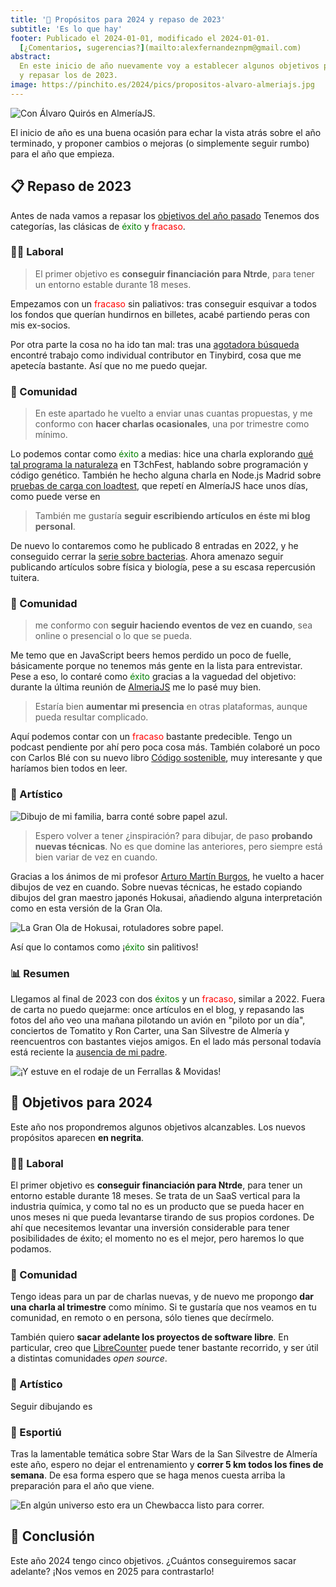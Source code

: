 ```yaml
---
title: '🎯 Propósitos para 2024 y repaso de 2023'
subtitle: 'Es lo que hay'
footer: Publicado el 2024-01-01, modificado el 2024-01-01.
  [¿Comentarios, sugerencias?](mailto:alexfernandeznpm@gmail.com)
abstract:
  En este inicio de año nuevamente voy a establecer algunos objetivos para 2024
  y repasar los de 2023.
image: https://pinchito.es/2024/pics/propositos-alvaro-almeriajs.jpg
---
```


![Con Álvaro Quirós en AlmeríaJS.](pics/propositos-alvaro-almeriajs.jpg "El autor aparece junto con Álvaro Quirós en atuendo de conferencia, con micrófono incorporado, delante de una pantalla.")

El inicio de año es una buena ocasión para echar la vista atrás sobre el año terminado,
y proponer cambios o mejoras (o simplemente seguir rumbo) para el año que empieza.

## 📋 Repaso de 2023

Antes de nada vamos a repasar los
[objetivos del año pasado](/2023/propositos-2023#objetivos-para-2023)
Tenemos dos categorías, las clásicas de
<span style="color:green">éxito</span>
y
<span style="color:red">fracaso</span>.

### 🧑‍🏭 Laboral

> El primer objetivo es **conseguir financiación para Ntrde**,
> para tener un entorno estable durante 18 meses.

Empezamos con un
<span style="color:red">fracaso</span>
sin paliativos:
tras conseguir esquivar a todos los fondos que querían hundirnos en billetes,
acabé partiendo peras con mis ex-socios.

Por otra parte la cosa no ha ido tan mal:
tras una [agotadora búsqueda](https://pinchito.es/2023/job-search)
encontré trabajo como individual contributor en Tinybird,
cosa que me apetecía bastante.
Así que no me puedo quejar.

### 👐 Comunidad

> En este apartado he vuelto a enviar unas cuantas propuestas,
> y me conformo con **hacer charlas ocasionales**,
> una por trimestre como mínimo.

Lo podemos contar como
<span style="color:green">éxito</span> a medias:
hice una charla explorando
[qué tal programa la naturaleza](https://t3chfest.es/2023/en/programa/que-tal-programa-la-naturaleza/)
en T3chFest,
hablando sobre programación y código genético.
También he hecho alguna charla en Node.js Madrid
sobre [pruebas de carga con loadtest](https://www.meetup.com/es-ES/node-js-madrid/events/296058888/),
que repetí en AlmeríaJS hace unos días,
como puede verse en 

> También me gustaría **seguir escribiendo artículos en éste mi blog personal**.

De nuevo lo contaremos como
he publicado 8 entradas en 2022,
y he conseguido cerrar la [serie sobre bacterias](/2021/bacterias-maquinas).
Ahora amenazo seguir publicando artículos sobre física y biología,
pese a su escasa repercusión tuitera.

### 👐 Comunidad

> me conformo con
> **seguir haciendo eventos de vez en cuando**,
> sea online o presencial o lo que se pueda.

Me temo que en JavaScript beers hemos perdido un poco de fuelle,
básicamente porque no tenemos más gente en la lista para entrevistar.
Pese a eso, lo contaré como
<span style="color:green">éxito</span>
gracias a la vaguedad del objetivo:
durante la última reunión de [AlmeriaJS](https://www.meetup.com/es-ES/almeriajs/events/290438785/)
me lo pasé muy bien.

> Estaría bien **aumentar mi presencia** en otras plataformas,
> aunque pueda resultar complicado.

Aquí podemos contar con un
<span style="color:red">fracaso</span>
bastante predecible.
Tengo un podcast pendiente por ahí pero poca cosa más.
También colaboré un poco con Carlos Blé con su nuevo libro
[Código sostenible](https://savvily.es/libros/codigo-sostenible/),
muy interesante y que haríamos bien todos en leer.

### 🎨 Artístico

![Dibujo de mi familia, barra conté sobre papel azul.](pics/propositos-dibujo-familia.jpg "Dibujo de una chica mirando su móvil en un sofá, con la madre al lado.")

> Espero volver a tener ¿inspiración? para dibujar,
> de paso **probando nuevas técnicas**.
> No es que domine las anteriores,
> pero siempre está bien variar de vez en cuando.

Gracias a los ánimos de mi profesor
[Arturo Martín Burgos](http://www.arturomartinburgos.com/),
he vuelto a hacer dibujos de vez en cuando.
Sobre nuevas técnicas, he estado copiando dibujos del gran maestro japonés Hokusai,
añadiendo alguna interpretación como en esta versión de la Gran Ola.

![La Gran Ola de Hokusai, rotuladores sobre papel.](pics/propositos-ola-hokusai.jpg "Versión de 'La gran ola en la costa de Kanagawa', de Hokusai: una ola amenaza a tres barcas de pescadores, con el monte Fuji al fondo.")


Así que lo contamos como
¡<span style="color:green">éxito</span> sin palitivos!


### 📊 Resumen

Llegamos al final de 2023 con dos <span style="color:green">éxitos</span>
y un <span style="color:red">fracaso</span>, similar a 2022.
Fuera de carta no puedo quejarme:
once artículos en el blog,
y repasando las fotos del año veo
una mañana pilotando un avión en "piloto por un día",
conciertos de Tomatito y Ron Carter,
una San Silvestre de Almería
y reencuentros con bastantes viejos amigos.
En el lado más personal todavía está reciente la
[ausencia de mi padre](https://pinchito.es/2023/una-vida-sin-fisuras).

![¡Y estuve en el rodaje de un [Ferrallas & Movidas](https://www.youtube.com/c/FerrallasyMovidas)!](pics/propositos-ferrallas-movidas.jpg "Fran y Carlos ")

## 🎯 Objetivos para 2024

Este año nos propondremos algunos objetivos alcanzables.
Los nuevos propósitos aparecen **en negrita**.

### 🧑‍🏭 Laboral

El primer objetivo es **conseguir financiación para Ntrde**,
para tener un entorno estable durante 18 meses.
Se trata de un SaaS vertical para la industria química,
y como tal no es un producto que se pueda hacer en unos meses
ni que pueda levantarse tirando de sus propios cordones.
De ahí que necesitemos levantar una inversión considerable para tener posibilidades de éxito;
el momento no es el mejor, pero haremos lo que podamos.

### 👐 Comunidad

Tengo ideas para un par de charlas nuevas,
y de nuevo me propongo **dar una charla al trimestre** como mínimo.
Si te gustaría que nos veamos en tu comunidad,
en remoto o en persona,
sólo tienes que decírmelo.

También quiero **sacar adelante los proyectos de software libre**.
En particular, creo que [LibreCounter](https://librecounter.org/)
puede tener bastante recorrido,
y ser útil a distintas comunidades _open source_.

### 🎨 Artístico

Seguir dibujando es 

### 🏃 Esportiú

Tras la lamentable temática sobre Star Wars de la San Silvestre de Almería este año,
espero no dejar el entrenamiento y **correr 5 km todos los fines de semana**.
De esa forma espero que se haga menos cuesta arriba la preparación para el año que viene.

![En algún universo esto era un Chewbacca listo para correr.](pics/propositos-san-silvestre.jpg "Un hombre lobo desquiciado se intenta hacer pasar por un wookie marchoso.")

## 🤔 Conclusión

Este año 2024 tengo cinco objetivos.
¿Cuántos conseguiremos sacar adelante?
¡Nos vemos en 2025 para contrastarlo!

